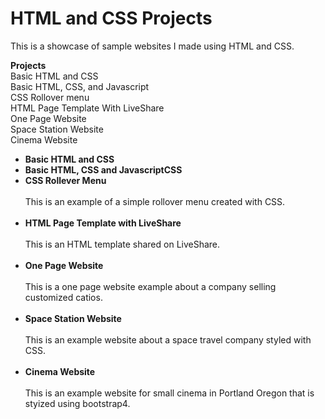 # HTML and CSS Projects

This is a showcase of sample websites I made using HTML and CSS.

<b>Projects</b>
<br>
Basic HTML and CSS<br>
Basic HTML, CSS, and Javascript<br>
CSS Rollover menu<br>
HTML Page Template With LiveShare<br>
One Page Website<br>
Space Station Website<br>
Cinema Website<br>
<ul>
<li><b>Basic HTML and CSS</b></li>
<li><b>Basic HTML, CSS and JavascriptCSS</b></li>
<li><b>CSS Rollever Menu</b></li>
<br>
This is an example of a simple rollover menu created with CSS.
<br>
<br>
<li><b>HTML Page Template with LiveShare</b></li>
<br>
This is an HTML template shared on LiveShare.
<br>
<br>
<li><b>One Page Website</b></li>
<br>
This is a one page website example about a company selling customized catios.
<br>
<br>
<li><b>Space Station Website</b></li>
<br>
This is an example website about a space travel company styled with CSS.
<br>
<br>
<li><b>Cinema Website</b></li>
<br>
This is an example website for small cinema in Portland Oregon that is styized using bootstrap4.
